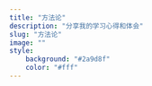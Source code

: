 ```yaml
---
title: "方法论"
description: "分享我的学习心得和体会"
slug: "方法论"
image: ""
style:
    background: "#2a9d8f"
    color: "#fff"
---
```

